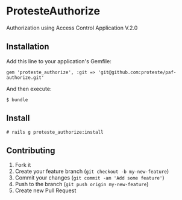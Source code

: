 # ProtesteAuthorize

Authorization using Access Control Application V.2.0

## Installation

Add this line to your application's Gemfile:

    gem 'proteste_authorize', :git => 'git@github.com:proteste/paf-authorize.git'

And then execute:

    $ bundle

## Install

    # rails g proteste_authorize:install

## Contributing

1. Fork it
2. Create your feature branch (`git checkout -b my-new-feature`)
3. Commit your changes (`git commit -am 'Add some feature'`)
4. Push to the branch (`git push origin my-new-feature`)
5. Create new Pull Request
